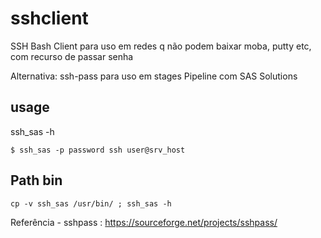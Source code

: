 # sshclient
SSH Bash Client para uso em redes q não podem baixar moba, putty etc, com recurso de passar senha

Alternativa: ssh-pass para uso em stages Pipeline com SAS Solutions 

## usage

ssh_sas -h

```
$ ssh_sas -p password ssh user@srv_host

```

## Path bin
```
cp -v ssh_sas /usr/bin/ ; ssh_sas -h
```






Referência - sshpass : https://sourceforge.net/projects/sshpass/
